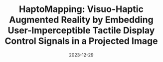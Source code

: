 ---
title: "HaptoMapping: Visuo-Haptic Augmented Reality by Embedding User-Imperceptible Tactile Display Control Signals in a Projected Image"
authors:
- Yamato Miyatake
- Takefumi Hiraki
- Daisuke Iwai
- Kosuke Sato

date: "2023-12-29"
doi: "10.1109/TVCG.2021.3136214"

# Schedule page publish date (NOT publication's date).
publishDate: "2021-12-29"

# 0 = Uncategorized
# 1 = Journal paper 
# 2 = Journal JP
# 3 = Conference Oral
# 4 = Conference demo
# 5 = Conference jp
# 6 = Book
# 7 = Book section
# 8 = Patent
publication_types: ["1"]

# Publication name and optional abbreviated publication name.
publication: "Frontier"
#publication_short: TVCG

abstract: 

# Summary. An optional shortened abstract.
summary: 
tags:
- "Journal paper"
featured: true
url_pdf: 

# Featured image
# To use, add an image named `featured.jpg/png` to your page's folder. 


# Associated Projects (optional).
#   Associate this publication with one or more of your projects.
#   Simply enter your project's folder or file name without extension.
#   E.g. `internal-project` references `content/project/internal-project/index.md`.
#   Otherwise, set `projects: []`.
projects:
- interiqr

# Slides (optional).
#   Associate this publication with Markdown slides.
#   Simply enter your slide deck's filename without extension.
#   E.g. `slides: "example"` references `content/slides/example/index.md`.
#   Otherwise, set `slides: ""`.
# slides: example
---